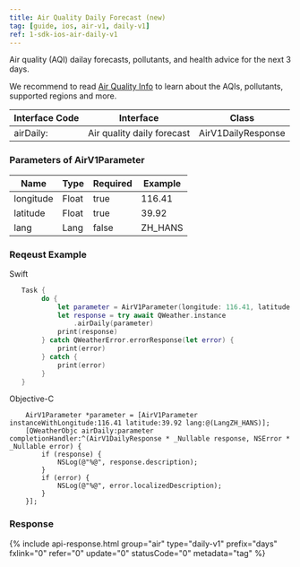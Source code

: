 ```yaml
---
title: Air Quality Daily Forecast (new)
tag: [guide, ios, air-v1, daily-v1]
ref: 1-sdk-ios-air-daily-v1
---
```


Air quality (AQI) dailay forecasts, pollutants, and health advice for the next 3 days.

We recommend to read [Air Quality Info](/en/docs/resource/air-info/) to learn about the AQIs, pollutants, supported regions and more.

| Interface Code | Interface                         | Class       |
| --------------- | ---------------------------- | ------------ |
| airDaily: | Air quality daily forecast     | AirV1DailyResponse |

### Parameters of AirV1Parameter

| Name   | Type | Required | Example |
| -------- | -------- | ---- | ------ |
| longitude | Float | true | 116.41 |
| latitude | Float | true | 39.92 |
| lang | Lang | false | ZH_HANS |

### Reqeust Example

Swift

```swift
   Task {
        do {
            let parameter = AirV1Parameter(longitude: 116.41, latitude: 39.92)
            let response = try await QWeather.instance
                .airDaily(parameter)
            print(response)
        } catch QWeatherError.errorResponse(let error) {
            print(error)
        } catch {
            print(error)
        }
   }
```

Objective-C

```objc
    AirV1Parameter *parameter = [AirV1Parameter instanceWithLongitude:116.41 latitude:39.92 lang:@(LangZH_HANS)];
    [QWeatherObjc airDaily:parameter completionHandler:^(AirV1DailyResponse * _Nullable response, NSError * _Nullable error) {
        if (response) {
            NSLog(@"%@", response.description);
        }
        if (error) {
            NSLog(@"%@", error.localizedDescription);
        }
    }];
```

### Response

{% include api-response.html group="air" type="daily-v1" prefix="days" fxlink="0" refer="0" update="0" statusCode="0" metadata="tag"  %}
